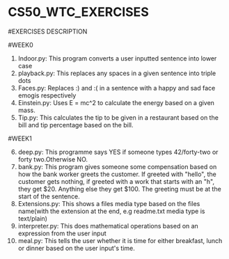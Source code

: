 # CS50\_WTC\_EXERCISES

\#EXERCISES DESCRIPTION

#WEEK0

1. Indoor.py: This program converts a user inputted sentence into lower case
2. playback.py: This replaces any spaces in a given sentence into triple dots
3. Faces.py: Replaces :) and :( in a sentence with a happy and sad face emogis respectively
4. Einstein.py: Uses E = mc^2 to calculate the energy based on a given mass.
5. Tip.py: This calculates the tip to be given in a restaurant based on the bill and tip percentage based on the bill.

#WEEK1

6. deep.py: This programme says YES if someone types 42/forty-two or forty two.Otherwise NO.
7. bank.py: This program gives someone some compensation based on how the bank worker greets the customer. If greeted with "hello", the customer gets nothing, if greeted with a work that starts with an "h", they get $20. Anything else they get $100. The greeting must be at the start of the sentence.
8. Extensions.py: This shows a files media type based on the files name(with the extension at the end, e.g readme.txt media type is text/plain)
9. interpreter.py: This does mathematical operations based on an expression from the user input
10. meal.py: This tells the user whether it is time for either breakfast, lunch or dinner based on the user input's time.
